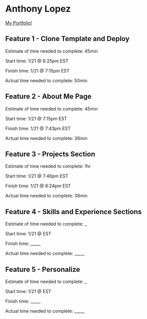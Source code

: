 # Anthony Lopez

[My Portfolio!](https://anthony-lopez-portfolio.netlify.app/)

## Feature 1 - Clone Template and Deploy

Estimate of time needed to complete: 45min

Start time: 1/21 @ 6:25pm EST

Finish time: 1/21 @ 7:15pm EST

Actual time needed to complete: 50min

## Feature 2 - About Me Page

Estimate of time needed to complete: 45min

Start time: 1/21 @ 7:15pm EST

Finish time: 1/21 @ 7:43pm EST

Actual time needed to complete: 38min

## Feature 3 - Projects Section

Estimate of time needed to complete: 1hr

Start time: 1/21 @ 7:46pm EST

Finish time: 1/21 @ 8:24pm EST

Actual time needed to complete: 38min

## Feature 4 - Skills and Experience Sections

Estimate of time needed to complete: _

Start time: 1/21 @  EST

Finish time: _____

Actual time needed to complete: _____

## Feature 5 - Personalize

Estimate of time needed to complete: _

Start time: 1/21 @  EST

Finish time: _____

Actual time needed to complete: _____
